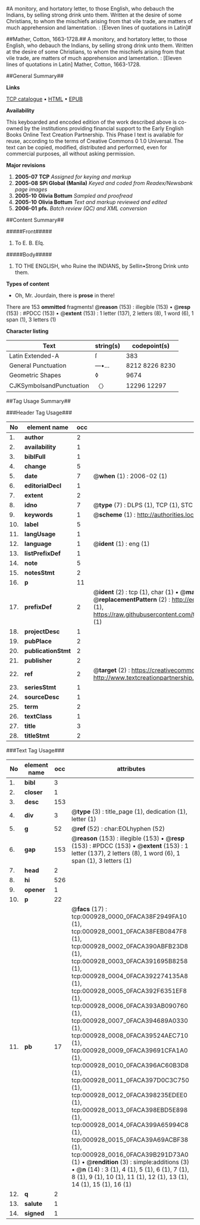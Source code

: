 #A monitory, and hortatory letter, to those English, who debauch the Indians, by selling strong drink unto them. Written at the desire of some Christians, to whom the mischiefs arising from that vile trade, are matters of much apprehension and lamentation. : [Eleven lines of quotations in Latin]#

##Mather, Cotton, 1663-1728.##
A monitory, and hortatory letter, to those English, who debauch the Indians, by selling strong drink unto them. Written at the desire of some Christians, to whom the mischiefs arising from that vile trade, are matters of much apprehension and lamentation. : [Eleven lines of quotations in Latin]
Mather, Cotton, 1663-1728.

##General Summary##

**Links**

[TCP catalogue](http://www.ota.ox.ac.uk/tcp/)  • 
[HTML](http://tei.it.ox.ac.uk/tcp/Texts-HTML/free/N00/N00770.html)  • 
[EPUB](http://tei.it.ox.ac.uk/tcp/Texts-EPUB/free/N00/N00770.epub)

**Availability**

This keyboarded and encoded edition of the
	       work described above is co-owned by the institutions
	       providing financial support to the Early English Books
	       Online Text Creation Partnership. This Phase I text is
	       available for reuse, according to the terms of Creative
	       Commons 0 1.0 Universal. The text can be copied,
	       modified, distributed and performed, even for
	       commercial purposes, all without asking permission.

**Major revisions**

1. __2005-07__ __TCP__ *Assigned for keying and markup*
1. __2005-08__ __SPi Global (Manila)__ *Keyed and coded from Readex/Newsbank page images*
1. __2005-10__ __Olivia Bottum__ *Sampled and proofread*
1. __2005-10__ __Olivia Bottum__ *Text and markup reviewed and edited*
1. __2006-01__ __pfs.__ *Batch review (QC) and XML conversion*

##Content Summary##

#####Front#####

1. To E. B. Eſq.

#####Body#####

1. TO THE ENGLISH, who Ruine the INDIANS, by Sellin•Strong Drink unto them.

**Types of content**

  * Oh, Mr. Jourdain, there is **prose** in there!

There are 153 **ommitted** fragments! 
 @__reason__ (153) : illegible (153)  •  @__resp__ (153) : #PDCC (153)  •  @__extent__ (153) : 1 letter (137), 2 letters (8), 1 word (6), 1 span (1), 3 letters (1)

**Character listing**


|Text|string(s)|codepoint(s)|
|---|---|---|
|Latin Extended-A|ſ|383|
|General Punctuation|—•…|8212 8226 8230|
|Geometric Shapes|◊|9674|
|CJKSymbolsandPunctuation|〈〉|12296 12297|

##Tag Usage Summary##

###Header Tag Usage###

|No|element name|occ|attributes|
|---|---|---|---|
|1.|__author__|2||
|2.|__availability__|1||
|3.|__biblFull__|1||
|4.|__change__|5||
|5.|__date__|7| @__when__ (1) : 2006-02 (1)|
|6.|__editorialDecl__|1||
|7.|__extent__|2||
|8.|__idno__|7| @__type__ (7) : DLPS (1), TCP (1), STC (2), NOTIS (1), IMAGE-SET (1), EVANS-CITATION (1)|
|9.|__keywords__|1| @__scheme__ (1) : http://authorities.loc.gov/ (1)|
|10.|__label__|5||
|11.|__langUsage__|1||
|12.|__language__|1| @__ident__ (1) : eng (1)|
|13.|__listPrefixDef__|1||
|14.|__note__|5||
|15.|__notesStmt__|2||
|16.|__p__|11||
|17.|__prefixDef__|2| @__ident__ (2) : tcp (1), char (1)  •  @__matchPattern__ (2) : ([0-9\-]+):([0-9IVX]+) (1), (.+) (1)  •  @__replacementPattern__ (2) : http://eebo.chadwyck.com/downloadtiff?vid=$1&page=$2 (1), https://raw.githubusercontent.com/textcreationpartnership/Texts/master/tcpchars.xml#$1 (1)|
|18.|__projectDesc__|1||
|19.|__pubPlace__|2||
|20.|__publicationStmt__|2||
|21.|__publisher__|2||
|22.|__ref__|2| @__target__ (2) : https://creativecommons.org/publicdomain/zero/1.0/ (1), http://www.textcreationpartnership.org/docs/. (1)|
|23.|__seriesStmt__|1||
|24.|__sourceDesc__|1||
|25.|__term__|2||
|26.|__textClass__|1||
|27.|__title__|3||
|28.|__titleStmt__|2||


###Text Tag Usage###

|No|element name|occ|attributes|
|---|---|---|---|
|1.|__bibl__|3||
|2.|__closer__|1||
|3.|__desc__|153||
|4.|__div__|3| @__type__ (3) : title_page (1), dedication (1), letter (1)|
|5.|__g__|52| @__ref__ (52) : char:EOLhyphen (52)|
|6.|__gap__|153| @__reason__ (153) : illegible (153)  •  @__resp__ (153) : #PDCC (153)  •  @__extent__ (153) : 1 letter (137), 2 letters (8), 1 word (6), 1 span (1), 3 letters (1)|
|7.|__head__|2||
|8.|__hi__|526||
|9.|__opener__|1||
|10.|__p__|22||
|11.|__pb__|17| @__facs__ (17) : tcp:000928_0000_0FACA38F2949FA10 (1), tcp:000928_0001_0FACA38FEB0847F8 (1), tcp:000928_0002_0FACA390ABFB23D8 (1), tcp:000928_0003_0FACA391695B8258 (1), tcp:000928_0004_0FACA392274135A8 (1), tcp:000928_0005_0FACA392F6351EF8 (1), tcp:000928_0006_0FACA393AB090760 (1), tcp:000928_0007_0FACA394689A0330 (1), tcp:000928_0008_0FACA39524AEC710 (1), tcp:000928_0009_0FACA39691CFA1A0 (1), tcp:000928_0010_0FACA396AC60B3D8 (1), tcp:000928_0011_0FACA397D0C3C750 (1), tcp:000928_0012_0FACA398235EDEE0 (1), tcp:000928_0013_0FACA398EBD5E898 (1), tcp:000928_0014_0FACA399A65994C8 (1), tcp:000928_0015_0FACA39A69ACBF38 (1), tcp:000928_0016_0FACA39B291D73A0 (1)  •  @__rendition__ (3) : simple:additions (3)  •  @__n__ (14) : 3 (1), 4 (1), 5 (1), 6 (1), 7 (1), 8 (1), 9 (1), 10 (1), 11 (1), 12 (1), 13 (1), 14 (1), 15 (1), 16 (1)|
|12.|__q__|2||
|13.|__salute__|1||
|14.|__signed__|1||
